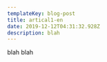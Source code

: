 ```yaml
---
templateKey: blog-post
title: artical1-en
date: 2019-12-12T04:31:32.928Z
description: blah
---
```

blah blah
